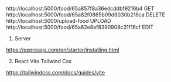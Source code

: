 ​​http://localhost:5000/food/65a857f8a36edcddbf9216b4 GET
​http://localhost:5000/food/65a82f0865b09d8030b216ca DELETE
​http://localhost:5000/upload-food UPLOAD
http://localhost:5000/food/65a82e8ef8390908c31f16cf EDIT 


1. Server

https://expressjs.com/en/starter/installing.html


2. React Vite Tailwind Css



https://tailwindcss.com/docs/guides/vite

